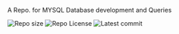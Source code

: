 A Repo. for MYSQL Database development and Queries


![Repo size](https://img.shields.io/github/repo-size/Azubuikeleo13/alx-backend-storage)
![Repo License](https://img.shields.io/github/license/Azubuikeleo13/alx-backend-storage.svg)
![Latest commit](https://img.shields.io/github/last-commit/Azubuikeleo13/alx-backend-storage/main?style=round-square)

